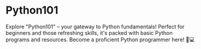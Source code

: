 # Python101
Explore "Python101" – your gateway to Python fundamentals! Perfect for beginners and those refreshing skills, it's packed with basic Python programs and resources. Become a proficient Python programmer here! 🐍💻
